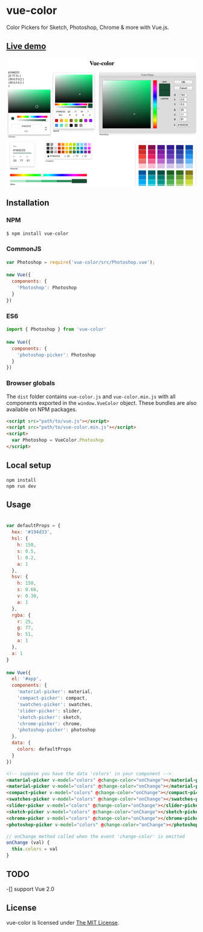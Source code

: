 # vue-color

Color Pickers for Sketch, Photoshop, Chrome & more with Vue.js.  

## [Live demo](http://xiaokaike.github.io/vue-color/)

![intro](./intro.png)

## Installation

### NPM
```bash
$ npm install vue-color
```

### CommonJS
```js
var Photoshop = require('vue-color/src/Photoshop.vue');

new Vue({
  components: {
    'Photoshop': Photoshop
  }
})
```

### ES6
```js
import { Photoshop } from 'vue-color'

new Vue({
  components: {
    'photoshop-picker': Photoshop
  }
})
```

### Browser globals
The `dist` folder contains `vue-color.js` and `vue-color.min.js` with all components exported in the <code>window.VueColor</code> object. These bundles are also available on NPM packages.

```html
<script src="path/to/vue.js"></script>
<script src="path/to/vue-color.min.js"></script>
<script>
  var Photoshop = VueColor.Photoshop
</script>
```

## Local setup

```
npm install
npm run dev
```

## Usage
```js

var defaultProps = {
  hex: '#194d33',
  hsl: {
    h: 150,
    s: 0.5,
    l: 0.2,
    a: 1
  },
  hsv: {
    h: 150,
    s: 0.66,
    v: 0.30,
    a: 1
  },
  rgba: {
    r: 25,
    g: 77,
    b: 51,
    a: 1
  },
  a: 1
}

new Vue({
  el: '#app',
  components: {
    'material-picker': material,
    'compact-picker': compact,
    'swatches-picker': swatches,
    'slider-picker': slider,
    'sketch-picker': sketch,
    'chrome-picker': chrome,
    'photoshop-picker': photoshop
  },
  data: {
    colors: defaultProps
  }
})

```

```html
<!-- suppose you have the data 'colors' in your component -->
<material-picker v-model="colors" @change-color="onChange"></material-picker>
<material-picker v-model="colors" @change-color="onChange"></material-picker>
<compact-picker v-model="colors" @change-color="onChange"></compact-picker>
<swatches-picker v-model="colors" @change-color="onChange"></swatches-picker>
<slider-picker v-model="colors" @change-color="onChange"></slider-picker>
<sketch-picker v-model="colors" @change-color="onChange"></sketch-picker>
<chrome-picker v-model="colors" @change-color="onChange"></chrome-picker>
<photoshop-picker v-model="colors" @change-color="onChange"></photoshop-picker>
```

```javascript
// onChange method called when the event 'change-color' is emitted
onChange (val) {
  this.colors = val
}
```

## TODO
-[] support Vue 2.0


## License

vue-color is licensed under [The MIT License](LICENSE).
